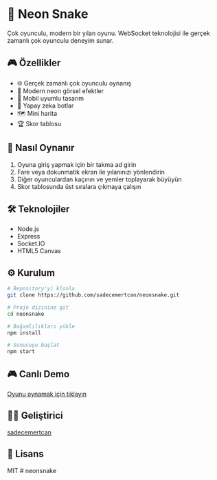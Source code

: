 # 🐍 Neon Snake

Çok oyunculu, modern bir yılan oyunu. WebSocket teknolojisi ile gerçek zamanlı çok oyunculu deneyim sunar.

## 🎮 Özellikler

- 🌐 Gerçek zamanlı çok oyunculu oynanış
- 🎨 Modern neon görsel efektler
- 📱 Mobil uyumlu tasarım
- 🤖 Yapay zeka botlar
- 🗺️ Mini harita
- 🏆 Skor tablosu

## 🎯 Nasıl Oynanır

1. Oyuna giriş yapmak için bir takma ad girin
2. Fare veya dokunmatik ekran ile yılanınızı yönlendirin
3. Diğer oyunculardan kaçının ve yemler toplayarak büyüyün
4. Skor tablosunda üst sıralara çıkmaya çalışın

## 🛠️ Teknolojiler

- Node.js
- Express
- Socket.IO
- HTML5 Canvas

## ⚙️ Kurulum

```bash
# Repository'yi klonla
git clone https://github.com/sadecemertcan/neonsnake.git

# Proje dizinine git
cd neonsnake

# Bağımlılıkları yükle
npm install

# Sunucuyu başlat
npm start
```

## 🎮 Canlı Demo

[Oyunu oynamak için tıklayın](https://neonsnake.onrender.com)

## 👨‍💻 Geliştirici

[sadecemertcan](https://github.com/sadecemertcan)

## 📝 Lisans

MIT #   n e o n s n a k e  
 